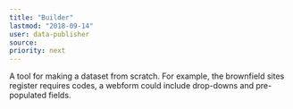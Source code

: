 ```yaml
---
title: "Builder"
lastmod: "2018-09-14"
user: data-publisher
source:
priority: next
---
```


A tool for making a dataset from scratch. For example, the brownfield sites register requires codes, a webform could include drop-downs and pre-populated fields.
